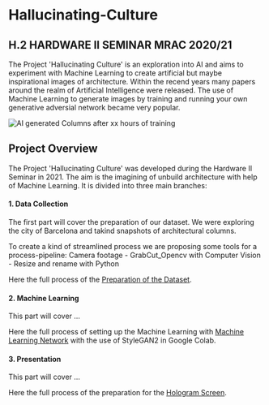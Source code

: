 # Hallucinating-Culture
H.2 HARDWARE II SEMINAR MRAC 2020/21
---

The Project 'Hallucinating Culture' is an exploration into AI and aims to experiment with Machine Learning to create artificial but maybe inspirational images of architecture. Within the recend years many papers around the realm of Artificial Intelligence were released. The use of Machine Learning to generate images by training and running your own generative adversial network became very popular.



![AI generated Columns after xx hours of training](https://github.com/MRAC-IAAC/Hallucinating-Culture/blob/main/02_MACHINE_LEARNING/docs/Hallucinating_Culture_Opener.jpg?raw=true)

## Project Overview
The Project 'Hallucinating Culture' was developed during the Hardware II Seminar in 2021.
The aim is the imagining of unbuild architecture with help of Machine Learning.
It is divided into three main branches:

#### 1. Data Collection
The first part will cover the preparation of our dataset. 
We were exploring the city of Barcelona and takind snapshots of architectural columns.

To create a kind of streamlined process we are proposing some tools for a process-pipeline:
Camera footage  -  GrabCut_Opencv with Computer Vision  -  Resize and rename with Python

Here the full process of the [Preparation of the Dataset](https://github.com/MRAC-IAAC/Hallucinating-Culture/blob/main/01_DATA_COLLECTION).


#### 2. Machine Learning
This part will cover ...

Here the full process of setting up the Machine Learning with [Machine Learning Network](https://github.com/MRAC-IAAC/Hallucinating-Culture/blob/main/02_MACHINE_LEARNING/README.md) with the use of StyleGAN2 in Google Colab.


#### 3. Presentation
This part will cover ...

Here the full process of the preparation for the [Hologram Screen](https://github.com/MRAC-IAAC/Hallucinating-Culture/blob/main/03_PRESENTATION).

